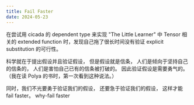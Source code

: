 ```yaml
---
title: Fail Faster
date: 2024-05-23
---
```


在尝试用 cicada 的 dependent type
来实现 "The Little Learner" 中 Tensor 相关的
extended function 时，发现自己拖了很长时间没有验证 explicit substitution 的可行性。

科学就在于提出假设并且验证假设，
但是假设就是信条，
人们是倾向于坚持自己的信条的，
人们是害怕自己已有的信条被打破的。
因此验证假设是需要勇气的。
（我在读 Polya 的书时，第一次看到这种说法。）

同时，我们不光要勇于验证我们的假设，
还要急于验证我们的假设，
这样才能 fail faster。
why-fail faster
